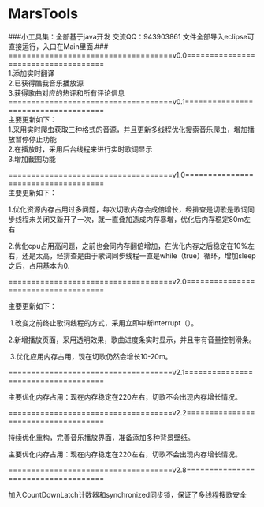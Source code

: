 # MarsTools
###小工具集：全部基于java开发     交流QQ：943903861       文件全部导入eclipse可直接运行，入口在Main里面.###<br>
====================================v0.0====================================<br>
        1.添加实时翻译<br>
        2.已获得酷我音乐播放源<br>
        3.获得歌曲对应的热评和所有评论信息<br>
====================================v0.1====================================<br>
主要更新如下：<br>
        1.采用实时爬虫获取三种格式的音源，并且更新多线程优化搜索音乐爬虫，增加播放暂停停止功能<br>
        2.在播放时，采用后台线程来进行实时歌词显示<br>
        3.增加截图功能<br>

====================================v1.0====================================<br>主要更新如下：

​	1.优化资源内存占用过多问题，每次切歌内存会成倍增长，经排查是切歌是歌词同步线程未关闭又新开了一次，就一直叠加造成内存暴增，优化后内存稳定80m左右<br>

​	2.优化cpu占用高问题，之前也会同内存翻倍增加，在优化内存之后稳定在10%左右，还是太高，经排查是由于歌词同步线程一直是while（true）循环，增加sleep之后，占用基本为0.<br>

====================================v2.0====================================<br>

主要更新如下：

​	1.改变之前终止歌词线程的方式，采用立即中断interrupt（）。

​	2.新增播放页面，采用透明效果，歌曲进度条实时显示，并且带有音量控制滑条。

​	3.优化应用内存占用，现在切歌仍然会增长10-20m。

====================================v2.1====================================<br>

主要优化内存占用：现在内存稳定在220左右，切歌不会出现内存增长情况。

====================================v2.2====================================<br>

持续优化重构，完善音乐播放界面，准备添加多种背景壁纸。

主要优化内存占用：现在内存稳定在220左右，切歌不会出现内存增长情况。

====================================v2.8====================================<br>

加入CountDownLatch计数器和synchronized同步锁，保证了多线程搜歌安全